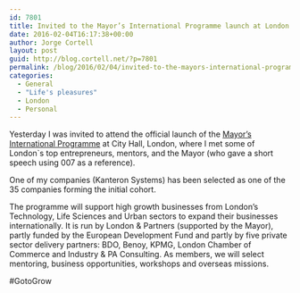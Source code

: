 ```yaml
---
id: 7801
title: Invited to the Mayor’s International Programme launch at London City Hall
date: 2016-02-04T16:17:38+00:00
author: Jorge Cortell
layout: post
guid: http://blog.cortell.net/?p=7801
permalink: /blog/2016/02/04/invited-to-the-mayors-international-programme-launch-at-london-city-hall/
categories:
  - General
  - "Life's pleasures"
  - London
  - Personal
---
```

Yesterday I was invited to attend the official launch of the <a href="http://gotogrow.london/" target="_blank">Mayor’s International Programme</a> at City Hall, London, where I met some of London`s top entrepreneurs, mentors, and the Mayor (who gave a short speech using 007 as a reference).

One of my companies (Kanteron Systems) has been selected as one of the 35 companies forming the initial cohort.

The programme will support high growth businesses from London’s Technology, Life Sciences and Urban sectors to expand their businesses internationally. It is run by London & Partners (supported by the Mayor), partly funded by the European Development Fund and partly by five private sector delivery partners: BDO, Benoy, KPMG, London Chamber of Commerce and Industry & PA Consulting. As members, we will select mentoring, business opportunities, workshops and overseas missions.
  
#GotoGrow